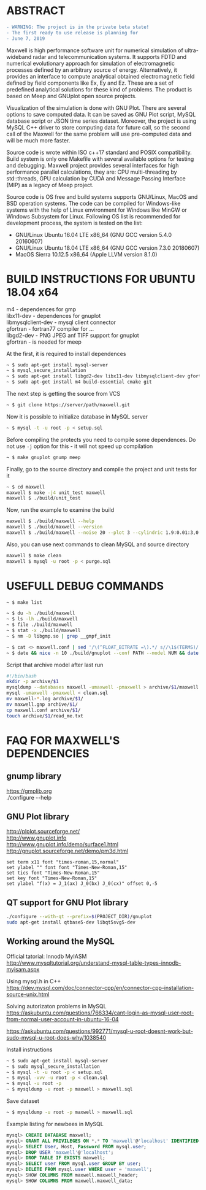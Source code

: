ABSTRACT
======

```diff
- WARNING: The project is in the private beta state!
- The first ready to use release is planning for
- June 7, 2019
```

Maxwell is high performance software unit for numerical simulation of 
ultra-wideband radar and telecommunication systems. It supports FDTD 
and numerical evolutionary approach for simulation of electromagnetic 
processes defined by an arbitrary source of energy. Alternatively, it 
provides an interface to compute analytical obtained electromagnetic 
field defined by field components like Ex, Ey and Ez. These are a set 
of predefined analytical solutions for these kind of problems.
The product is based on Meep and GNUplot open source projects.

Visualization of the simulation is done with GNU Plot.
There are several options to save computed data. It can be saved as 
GNU Plot script, MySQL database script or JSON time series dataset. 
Moreover, the project is using MySQL C++ driver to store computing data
for future call, so the second call of the Maxwell for the same problem 
will use pre-computed data and will be much more faster.

Source code is wrote within ISO c++17 standard and POSIX compatibility. 
Build system is only one Makefile with several available options for 
testing and debugging. Maxwell project provides several interfaces for 
high performance parallel calculations, they are: CPU multi-threading by
std::threads, GPU calculation by CUDA and Message Passing Interface (MIP)
as a legacy of Meep project.

Source code is OS free and build systems supports GNU/Linux, MacOS and 
BSD operation systems. The code can be compiled for Windows-like systems 
with the help of Linux environment for Windows like MinGW or Windows 
Subsystem for Linux. Following OS list is recommended for development 
process, the system is tested on the list:

- GNU/Linux Ubuntu 16.04 LTE x86_64 (GNU GCC version 5.4.0 20160607)
- GNU/Linux Ubuntu 18.04 LTE x86_64 (GNU GCC version 7.3.0 20180607)
- MacOS Sierra 10.12.5 x86_64 (Apple LLVM version 8.1.0)

BUILD INSTRUCTIONS FOR UBUNTU 18.04 x64
======

m4                 - dependences for gmp <br/>
libx11-dev         - dependences for gnuplot <br/>
libmysqlclient-dev - mysql client connector <br/>
gfortran		   - fortran77 compiler for ... <br/>
libgd2-dev		   - PNG JPEG anf TIFF support for gnuplot <br/>
gfortran		   - is needed for meep

At the first, it is required to install dependences

```bash
~ $ sudo apt-get install mysql-server
~ $ mysql_secure_installation
~ $ sudo apt-get install libgd2-dev libx11-dev libmysqlclient-dev gfortran
~ $ sudo apt-get install m4 build-essential cmake git
```

The next step is getting the source from VCS

```bash
~ $ git clone https://server/path/maxwell.git
```

Now it is possible to initialize database in MySQL server

```bash
~ $ mysql -t -u root -p < setup.sql
```

Before compiling the protects you need to compile some dependences. 
Do not use `-j` option for this - it will not speed up compilation

```bash
~ $ make gnuplot gnump meep
```

Finally, go to the source directory and compile the project and unit 
tests for it

```bash
~ $ cd maxwell
maxwell $ make -j4 unit_test maxwell
maxwell $ ./build/unit_test
```

Now, run the example to examine the build

```bash
maxwell $ ./build/maxwell --help
maxwell $ ./build/maxwell --version
maxwell $ ./build/maxwell --noise 20 --plot 3 --cylindric 1.9:0.01:3,0:0.01:3,0,2
```

Also, you can use next commands to clean MySQL and source directory

```bash
maxwell $ make clean
maxwell $ mysql -u root -p < purge.sql
```

USEFULL DEBUG COMMANDS
======

```bash
~ $ make list

~ $ du -h ./build/maxwell
~ $ ls -lh ./build/maxwell
~ $ file ./build/maxwell
~ $ stat -x ./build/maxwell
~ $ nm -D libgmp.so | grep __gmpf_init

~ $ cat <> maxwell.conf | sed '/\(^FLOAT_BITRATE =\).*/ s//\1$(TERMS)/'
~ $ date && nice -n 10 ./build/gnuplot --conf PATH --model NUM && date
```

Script that archive model after last run

```bash
#!/bin/bash
mkdir -p archive/$1
mysqldump --databases maxwell -umaxwell -pmaxwell > archive/$1/maxwell.sql
mysql -umaxwell -pmaxwell < clean.sql
mv maxwell-*.log archive/$1/
mv maxwell.gnp archive/$1/
cp maxwell.conf archive/$1/
touch archive/$1/read_me.txt
```

FAQ FOR MAXWELL'S DEPENDENCIES
======

gnump library
------

https://gmplib.org <br/>
./configure --help

GNU Plot library
------

http://plplot.sourceforge.net/ <br/>
http://www.gnuplot.info <br/>
http://www.gnuplot.info/demo/surface1.html <br/>
http://gnuplot.sourceforge.net/demo/pm3d.html <br/>

```
set term x11 font "times-roman,15,normal"
set ylabel "" font font "Times-New-Roman,15"
set tics font "Times-New-Roman,15"
set key font "Times-New-Roman,15"
set ylabel "f(x) = J_1(ax) J_0(bx) J_0(cx)" offset 0,-5
```

QT support for GNU Plot library
------

```bash
./configure --with-qt --prefix=$(PROJECT_DIR)/gnuplot
sudo apt-get install qtbase5-dev libqt5svg5-dev
```

Working around the MySQL
------

Official tatorial: Innodb MyIASM <br/>
http://www.mysqltutorial.org/understand-mysql-table-types-innodb-myisam.aspx <br/>

Using mysql.h in C++ <br/>
https://dev.mysql.com/doc/connector-cpp/en/connector-cpp-installation-source-unix.html <br/>

Solving autorizaton problems in MySQL <br/>
https://askubuntu.com/questions/766334/cant-login-as-mysql-user-root-from-normal-user-account-in-ubuntu-16-04 <br/>

https://askubuntu.com/questions/992771/mysql-u-root-doesnt-work-but-sudo-mysql-u-root-does-why/1038540 <br/>

Install instructions

```bash
~ $ sudo apt-get install mysql-server
~ $ sudo mysql_secure_installation
~ $ mysql -t -u root -p < setup.sql
~ $ mysql -vvv -u root -p < clean.sql
~ $ mysql -u root -p 
~ $ mysqldump -u root -p maxwell > maxwell.sql
```
Save dataset

```bash
~ $ mysqldump -u root -p maxwell > maxwell.sql
```

Example listing for newbees in MySQL

```sql
mysql> CREATE DATABASE maxwell;
mysql> GRANT ALL PRIVILEGES ON *.* TO 'maxwell'@'localhost' IDENTIFIED BY 'maxwell';
mysql> SELECT User, Host, Password FROM mysql.user;
mysql> DROP USER 'maxwell'@'localhost';
mysql> DROP TABLE IF EXISTS maxwell;
mysql> SELECT user FROM mysql.user GROUP BY user;
mysql> DELETE FROM mysql.user WHERE user = 'maxwell';
mysql> SHOW COLUMNS FROM maxwell.maxwell_header;
mysql> SHOW COLUMNS FROM maxwell.maxwell_data;
```
